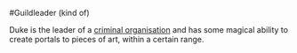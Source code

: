 #Guildleader (kind of)

Duke is the leader of a [criminal organisation](Duke's%20Organisation.md) and has some magical ability to create portals to pieces of art, within a certain range.